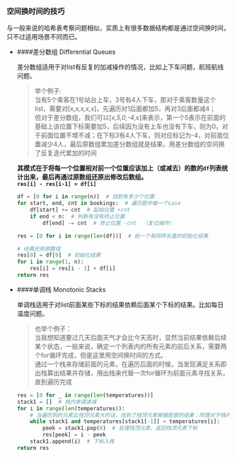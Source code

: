 ### 空间换时间的技巧
与一般来说的哈希表考察问题相似，实质上有很多数据结构都是通过空间换时间，只不过适用场景不同而已。

- ####差分数组 Differential Queues
    
    差分数组适用于对list有反复的加减操作的情况，比如上下车问题，航班航线问题。 
    
  > 举个例子:\
  > 当有5个乘客在1号站台上车，3号有4人下车，那对于乘客数量这个list，需要对[x,_x,x,x,x_]，先遍历对1后面都加5，再对3后面都减4；\
    但对于差分数组，我们可以[x,_5,0,-4_,x]来表示，第一个5表示在前面的基础上该位置下标需要加5，后续因为没有上车也没有下车，则为0，对于前面位置不增不减；在下标3有4人下车，则对应标记为-4，对前面位置减少4人，最后原数组累加差分数组就是结果，用差分数组的空间换了反复迭代累加的时间

  **其模式在于将每一个位置相对前一个位置应该加上（或减去）的数的`df`列表统计出来，最后再通过原数组还原出修改后数组。\
  `res[i] - res[i-1] = df[i]`**
    
  ```python
  df = [0 for i in range(n)]  # 找到有多少个位置
  for start, end, cnt in bookings:  # 遍历题中每一个case
      df[start] += cnt  # 起始位置 +cnt
      if end < n:  # 判断有没有终止位置
          df[end] -= cnt  # 终止位置 -cnt  （复位操作）

  res = [0 for i in range(len(df))]  # 给一个有同样长度的初始化结果
  
  # 经典还原原数组
  res[0] = df[0]  # 初始化结果
  for i in range(1, n):
      res[i] = res[i - 1] + df[i]
  return res
  ``` 

- ####单调栈 Monotonic Stacks
    
  单调栈适用于对list前面某些下标的结果依赖后面某个下标的结果。比如每日温度问题。 
  > 也举个例子：\
  > 当我想知道要过几天后面天气才会比今天高时，显然当前结果依赖后续某个状态，一般来说，确定一个列表内的所有元素的前后关系，需要两个for循环完成，但是这里用空间换时间的方式。 \
  > 通过一个栈来存储前面的元素，在遍历后面的时候，当发现满足关系即出栈算出结果并存储，用出栈来代替一次for循环为前面元素寻找关系，直到遍历完成
  ```python
  res = [0 for _ in range(len(temperatures))]
  stack1 = []  # 栈内单调递减
  for i in range(len(temperatures)):
      # 当遍历到的元素比栈顶元素大的话，找到了栈顶元素根据题意的结果；同理对于栈内所有元素，当满足下标i位置和栈顶元素满足条件，反复出栈返回结果
      while stack1 and temperatures[stack1[-1]] < temperatures[i]:
          peek = stack1.pop(0)  # 处理栈顶元素，返回栈顶元素下标
          res[peek] = i - peek
      stack1.append(i)  # 下标入栈
  return res
  ``` 